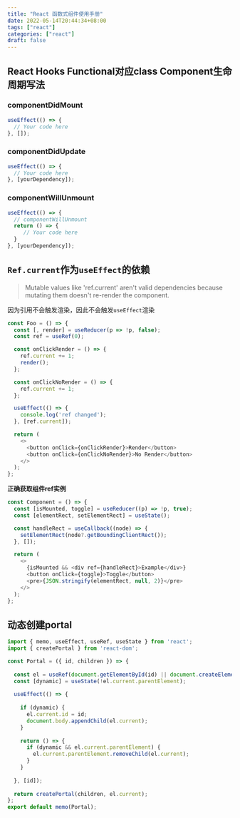 ```yaml
---
title: "React 函数式组件使用手册"
date: 2022-05-14T20:44:34+08:00
tags: ["react"]
categories: ["react"]
draft: false
---
```






## React Hooks Functional对应class Component生命周期写法



### componentDidMount



```ts
useEffect(() => {
  // Your code here
}, []);
```





### componentDidUpdate



```js
useEffect(() => {
  // Your code here
}, [yourDependency]);
```



### componentWillUnmount



```js
useEffect(() => {
  // componentWillUnmount
  return () => {
     // Your code here
  }
}, [yourDependency]);
```





## `Ref.current`作为`useEffect`的依赖





> Mutable values like 'ref.current' aren't valid dependencies because mutating them doesn't re-render the component. 





因为引用不会触发渲染，因此不会触发`useEffect`渲染



```typescript
const Foo = () => {
  const [, render] = useReducer(p => !p, false);
  const ref = useRef(0);

  const onClickRender = () => {
    ref.current += 1;
    render();
  };

  const onClickNoRender = () => {
    ref.current += 1;
  };

  useEffect(() => {
    console.log('ref changed');
  }, [ref.current]);

  return (
    <>
      <button onClick={onClickRender}>Render</button>
      <button onClick={onClickNoRender}>No Render</button>
    </>
  );
};
```



**正确获取组件ref实例**



```js
const Component = () => {
  const [isMounted, toggle] = useReducer((p) => !p, true);
  const [elementRect, setElementRect] = useState();

  const handleRect = useCallback((node) => {
    setElementRect(node?.getBoundingClientRect());
  }, []);

  return (
    <>
      {isMounted && <div ref={handleRect}>Example</div>}
      <button onClick={toggle}>Toggle</button>
      <pre>{JSON.stringify(elementRect, null, 2)}</pre>
    </>
  );
};
```



## 动态创建portal



```typescript
import { memo, useEffect, useRef, useState } from 'react';
import { createPortal } from 'react-dom';

const Portal = ({ id, children }) => {
  
  const el = useRef(document.getElementById(id) || document.createElement('div'));
  const [dynamic] = useState(!el.current.parentElement);
  
  useEffect(() => {
    
    if (dynamic) {
      el.current.id = id;
      document.body.appendChild(el.current);
    }
    
    return () => {
      if (dynamic && el.current.parentElement) {
        el.current.parentElement.removeChild(el.current);
      }
    }
    
  }, [id]);
  
  return createPortal(children, el.current);
};
export default memo(Portal);
```

